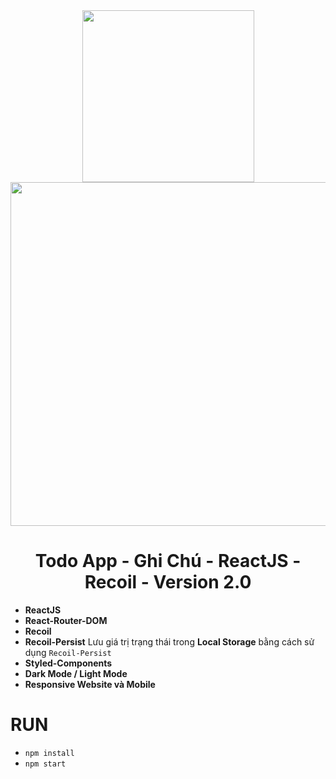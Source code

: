 <div align="center">
<img src="https://cdn4.iconfinder.com/data/icons/logos-3/600/React.js_logo-512.png" width="275"/>
  <img src="https://www.recoiljs.cn/img/wordmark.png" width="550"/>
</div>

<div align="center">
  <h1>Todo App - Ghi Chú - ReactJS - Recoil - Version 2.0</h1>
</div>

- **ReactJS**
- **React-Router-DOM**
- **Recoil**
- **Recoil-Persist** Lưu giá trị trạng thái trong **Local Storage** bằng cách sử dụng `Recoil-Persist`
- **Styled-Components**
- **Dark Mode / Light Mode**
- **Responsive Website và Mobile**

# RUN 
- `npm install`
- `npm start`

